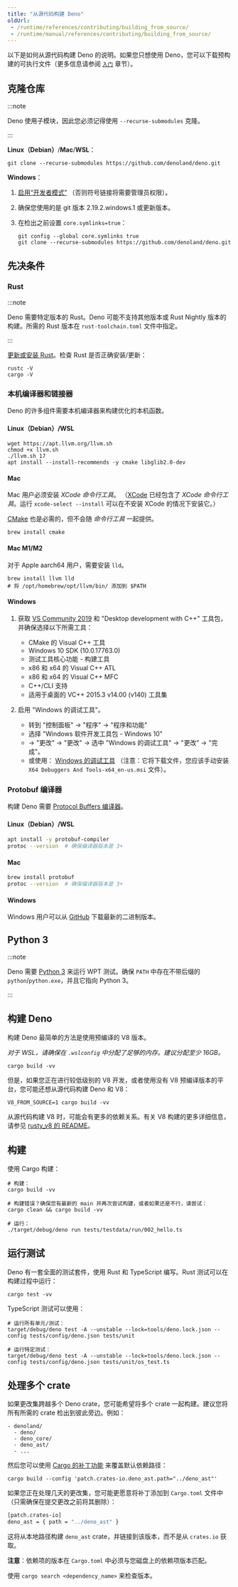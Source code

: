 ```yaml
---
title: "从源代码构建 Deno"
oldUrl:
 - /runtime/references/contributing/building_from_source/
 - /runtime/manual/references/contributing/building_from_source/
---
```


以下是如何从源代码构建 Deno 的说明。如果您只想使用 Deno，您可以下载预构建的可执行文件（更多信息请参阅
[`入门`]( /runtime/getting_started/installation/) 章节）。

## 克隆仓库

:::note

Deno 使用子模块，因此您必须记得使用 `--recurse-submodules` 克隆。

:::

**Linux（Debian）**/**Mac**/**WSL**：

```shell
git clone --recurse-submodules https://github.com/denoland/deno.git
```

**Windows**：

1. [启用“开发者模式”](https://www.google.com/search?q=windows+enable+developer+mode)
   （否则符号链接将需要管理员权限）。
2. 确保您使用的是 git 版本 2.19.2.windows.1 或更新版本。
3. 在检出之前设置 `core.symlinks=true`：

   ```shell
   git config --global core.symlinks true
   git clone --recurse-submodules https://github.com/denoland/deno.git
   ```

## 先决条件

### Rust

:::note

Deno 需要特定版本的 Rust。Deno 可能不支持其他版本或 Rust Nightly 版本的构建。所需的 Rust 版本在 `rust-toolchain.toml` 文件中指定。

:::

[更新或安装 Rust](https://www.rust-lang.org/tools/install)。检查 Rust 是否正确安装/更新：

```console
rustc -V
cargo -V
```

### 本机编译器和链接器

Deno 的许多组件需要本机编译器来构建优化的本机函数。

#### Linux（Debian）/WSL

```shell
wget https://apt.llvm.org/llvm.sh
chmod +x llvm.sh
./llvm.sh 17
apt install --install-recommends -y cmake libglib2.0-dev
```

#### Mac

Mac 用户必须安装 _XCode 命令行工具_。
（[XCode](https://developer.apple.com/xcode/) 已经包含了 _XCode 命令行工具_。运行 `xcode-select --install` 可以在不安装 XCode 的情况下安装它。）

[CMake](https://cmake.org/) 也是必需的，但不会随 _命令行工具_ 一起提供。

```console
brew install cmake
```

#### Mac M1/M2

对于 Apple aarch64 用户，需要安装 `lld`。

```console
brew install llvm lld
# 将 /opt/homebrew/opt/llvm/bin/ 添加到 $PATH
```

#### Windows

1. 获取 [VS Community 2019](https://www.visualstudio.com/downloads/) 和 "Desktop development with C++" 工具包，并确保选择以下所需工具：

   - CMake 的 Visual C++ 工具
   - Windows 10 SDK (10.0.17763.0)
   - 测试工具核心功能 - 构建工具
   - x86 和 x64 的 Visual C++ ATL
   - x86 和 x64 的 Visual C++ MFC
   - C++/CLI 支持
   - 适用于桌面的 VC++ 2015.3 v14.00 (v140) 工具集

2. 启用 "Windows 的调试工具"。
   - 转到 "控制面板" → "程序" → "程序和功能"
   - 选择 "Windows 软件开发工具包 - Windows 10"
   - → "更改" → "更改" → 选中 "Windows 的调试工具" → "更改" → "完成"。
   - 或使用：
     [Windows 的调试工具](https://docs.microsoft.com/en-us/windows-hardware/drivers/debugger/)
     （注意：它将下载文件，您应该手动安装 `X64 Debuggers And Tools-x64_en-us.msi` 文件）。

### Protobuf 编译器

构建 Deno 需要 [Protocol Buffers 编译器](https://grpc.io/docs/protoc-installation/)。

#### Linux（Debian）/WSL

```sh
apt install -y protobuf-compiler
protoc --version  # 确保编译器版本是 3+
```

#### Mac

```sh
brew install protobuf
protoc --version  # 确保编译器版本是 3+
```

#### Windows

Windows 用户可以从 [GitHub](https://github.com/protocolbuffers/protobuf/releases/latest) 下载最新的二进制版本。

## Python 3

:::note

Deno 需要 [Python 3](https://www.python.org/downloads) 来运行 WPT 测试。确保 `PATH` 中存在不带后缀的 `python`/`python.exe`，并且它指向 Python 3。

:::

## 构建 Deno

构建 Deno 最简单的方法是使用预编译的 V8 版本。

_对于 WSL，请确保在 `.wslconfig` 中分配了足够的内存。建议分配至少 16GB。_

```console
cargo build -vv
```

但是，如果您正在进行较低级别的 V8 开发，或者使用没有 V8 预编译版本的平台，您可能还想从源代码构建 Deno 和 V8：

```console
V8_FROM_SOURCE=1 cargo build -vv
```

从源代码构建 V8 时，可能会有更多的依赖关系。有关 V8 构建的更多详细信息，请参见 [rusty_v8 的 README](https://github.com/denoland/rusty_v8)。

## 构建

使用 Cargo 构建：

```shell
# 构建：
cargo build -vv

# 构建错误？确保您有最新的 main 并再次尝试构建，或者如果还是不行，请尝试：
cargo clean && cargo build -vv

# 运行：
./target/debug/deno run tests/testdata/run/002_hello.ts
```

## 运行测试

Deno 有一套全面的测试套件，使用 Rust 和 TypeScript 编写。Rust 测试可以在构建过程中运行：

```shell
cargo test -vv
```

TypeScript 测试可以使用：

```shell
# 运行所有单元/测试：
target/debug/deno test -A --unstable --lock=tools/deno.lock.json --config tests/config/deno.json tests/unit

# 运行特定测试：
target/debug/deno test -A --unstable --lock=tools/deno.lock.json --config tests/config/deno.json tests/unit/os_test.ts
```

## 处理多个 crate

如果更改集跨越多个 Deno crate，您可能希望将多个 crate 一起构建。建议您将所有所需的 crate 检出到彼此旁边。例如：

```shell
- denoland/
  - deno/
  - deno_core/
  - deno_ast/
  - ...
```

然后您可以使用 [Cargo 的补丁功能](https://doc.rust-lang.org/cargo/reference/overriding-dependencies.html) 来覆盖默认依赖路径：

```shell
cargo build --config 'patch.crates-io.deno_ast.path="../deno_ast"'
```

如果您正在处理几天的更改集，您可能更愿意将补丁添加到 `Cargo.toml` 文件中（只需确保在提交更改之前将其删除）：

```sh
[patch.crates-io]
deno_ast = { path = "../deno_ast" }
```

这将从本地路径构建 `deno_ast` crate，并链接到该版本，而不是从 `crates.io` 获取。

**注意**：依赖项的版本在 `Cargo.toml` 中必须与您磁盘上的依赖项版本匹配。

使用 `cargo search <dependency_name>` 来检查版本。